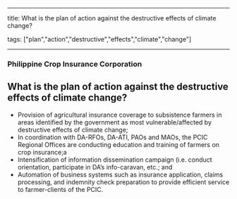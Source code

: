 
---

title: What is the plan of action against the destructive effects of climate change?

tags: ["plan","action","destructive","effects","climate","change"]

---

### Philippine Crop Insurance Corporation

## What is the plan of action against the destructive effects of climate change?


 - Provision of agricultural insurance coverage to subsistence farmers in areas identified by the government as most vulnerable/affected by destructive effects of climate change;
 - In coordination with DA-RFOs, DA-ATI, PAOs and MAOs, the PCIC Regional Offices are conducting education and training of farmers on crop insurance;a
 - Intensification of  information dissemination campaign (i.e. conduct orientation, participate in DA’s info-caravan, etc.; and      
 - Automation of business systems such as insurance application, claims processing, and indemnity check preparation to provide efficient service to farmer-clients of the PCIC.
